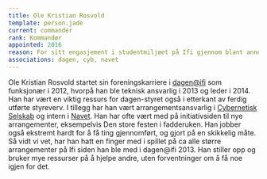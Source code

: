 ```yaml
---
title: Ole Kristian Rosvold
template: person.jade
current: commander
rank: Kommandør
appointed: 2016
reason: For sitt engasjement i studentmiljøet på Ifi gjennom blant annet dagen@ifi og CYB tildeles Ole Kristian Rosvold tittelen Kommandør av Hennes Majestet Keiserpingvinen den Fornemmes orden.
associations: dagen, cyb, navet
---
```


Ole Kristian Rosvold startet sin foreningskarriere i [dagen@ifi](http://www.dagenatifi.no/) som funksjonær i 2012, hvorpå han ble teknisk ansvarlig i 2013 og leder i 2014. Han har vært en viktig ressurs for dagen-styret også i etterkant av ferdig utførte styreverv. I tillegg har han vært arrangementsansvarlig i [Cybernetisk Selskab](http://cyb.no/) og intern i [Navet](https://ifinavet.no/). Han har ofte vært med på initiativsiden til nye arrangementer, eksempelvis Den store festen i fadderuken. Han jobber også ekstremt hardt for å få ting gjennomført, og gjort på en skikkelig måte. Så vidt vi vet, har han hatt en finger med i spillet på ca alle større arrangementer på Ifi siden han ble med i dagen@ifi 2013. Han stiller opp og bruker mye ressurser på å hjelpe andre, uten forventninger om å få noe igjen for det.
